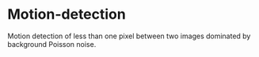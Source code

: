 # Motion-detection
Motion detection of less than one pixel between two images dominated by background Poisson noise.
